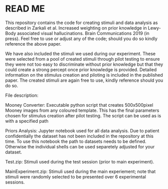 # READ ME

This repository contains the code for creating stimuli and data analysis as described in Zarkali et al. Increased weighting on prior knowledge in Lewy-Body associated visual hallucinations. Brain Communications 2019 (in press). 
Feel free to use or adjust any of the code; should you do so kindly reference the above paper.

We have also included the stimuli we used during our experiment. These were selected from a pool of created stimuli through pilot testing to ensure they were not too easy to discriminate without prior knowledge but that they could create a strong percept once prior knowledge is provided. Detailed information on the stimulus creation and piloting is included in the published paper. 
The created stimuli are again free to use, kindly reference should you do so.


File description:


Mooney Converter:
Executable python script that creates 500x500pixel Mooney images from any coloured template. 
This has the final parameters chosen for stimulus creation after pilot testing.
The script can be used as is with a specified path 

Priors Analysis:
Jupyter notebook used for all data analysis. 
Due to patient confidentially the dataset has not been included in the repository at this time. 
To use this notebook the path to datasets needs to be defined. 
Otherwise the individual shells can be used separetely adjusted for your dataset.

Test.zip:
Stimuli used during the test session (prior to main experiment).

MainExperiment.zip:
Stimuli used during the main experiement; note that stimuli were randomly selected to be presented over 6 experimental sessions.
